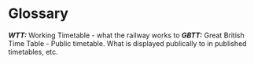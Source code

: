 # Glossary

***WTT:*** Working Timetable - what the railway works to
***GBTT:*** Great British Time Table - Public timetable. What is displayed publically to in published timetables, etc.
